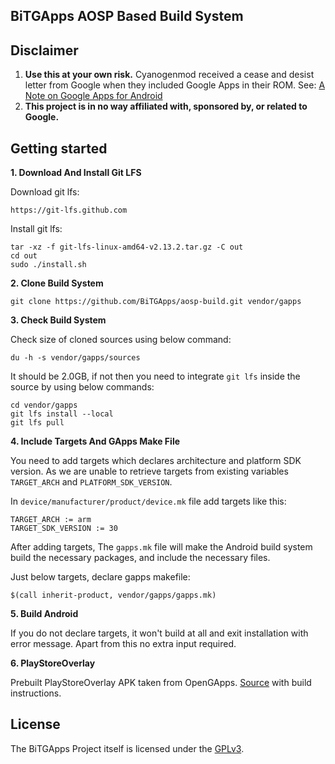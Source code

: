 ## BiTGApps AOSP Based Build System

## Disclaimer
1. **Use this at your own risk.** Cyanogenmod received a cease and desist letter from Google when they included Google Apps in their ROM. See: [A Note on Google Apps for Android](http://android-developers.blogspot.com/2009/09/note-on-google-apps-for-android.html)
2. **This project is in no way affiliated with, sponsored by, or related to Google.**

## Getting started
**1. Download And Install Git LFS**

Download git lfs:

```
https://git-lfs.github.com
```

Install git lfs:

```
tar -xz -f git-lfs-linux-amd64-v2.13.2.tar.gz -C out
cd out
sudo ./install.sh
```

**2. Clone Build System**

```
git clone https://github.com/BiTGApps/aosp-build.git vendor/gapps
```

**3. Check Build System**

Check size of cloned sources using below command:

```
du -h -s vendor/gapps/sources
```

It should be 2.0GB, if not then you need to integrate `git lfs` inside the source by using below commands:

```
cd vendor/gapps
git lfs install --local
git lfs pull
```

**4. Include Targets And GApps Make File**

You need to add targets which declares architecture and platform SDK version. As we are unable to retrieve targets from existing variables `TARGET_ARCH` and `PLATFORM_SDK_VERSION`.

In `device/manufacturer/product/device.mk` file add targets like this:
```
TARGET_ARCH := arm
TARGET_SDK_VERSION := 30
```
After adding targets, The `gapps.mk` file will make the Android build system build the necessary packages, and include the necessary files.

Just below targets, declare gapps makefile:
```
$(call inherit-product, vendor/gapps/gapps.mk)
```

**5. Build Android**

If you do not declare targets, it won't build at all and exit installation with error message. Apart from this no extra input required.

**6. PlayStoreOverlay**

Prebuilt PlayStoreOverlay APK taken from OpenGApps. [Source](https://gitlab.opengapps.org/opengapps/all/-/commit/36c9eb21f93d2649cc5dcc29d308fb244859f533) with build instructions.

## License

The BiTGApps Project itself is licensed under the [GPLv3](https://www.gnu.org/licenses/gpl-3.0.txt).

